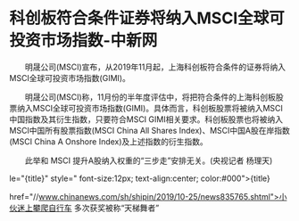 # 科创板符合条件证券将纳入MSCI全球可投资市场指数-中新网

　　明晟公司(MSCI)宣布，从2019年11月起，上海科创板符合条件的证券将纳入MSCI全球可投资市场指数(GIMI)。

　　明晟公司(MSCI)称，11月份的半年度评估中，将把符合条件的上海科创板股票纳入MSCI全球可投资市场指数(GIMI)。具体而言，科创板股票将被纳入MSCI中国指数及其衍生指数，只要符合MSCI GIMI相关要求。科创板股票也将被纳入MSCI中国所有股票指数(MSCI  China All Shares Index)、MSCI中国A股在岸指数(MSCI China A Onshore Index)及上述指数的衍生指数。

　　此举和 MSCI 提升A股纳入权重的“三步走”安排无关。(央视记者 杨理天)

le="{title}" style=" font-size:12px; text-align:center; color:#000">{title}

href="//www.chinanews.com/sh/shipin/2019/10-25/news835765.shtml">小伙迷上攀爬自行车 多次获奖被称“天梯舞者”
